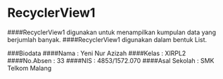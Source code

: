 # RecyclerView1

####RecyclerView1 digunakan untuk menampilkan kumpulan data yang berjumlah banyak. 
####RecyclerView1 digunakan dalam bentuk List.


###Biodata
####Nama : Yeni Nur Azizah
####Kelas : XIRPL2
####No.Absen : 33
####NIS : 4853/1572.070
####Asal Sekolah : SMK Telkom Malang
